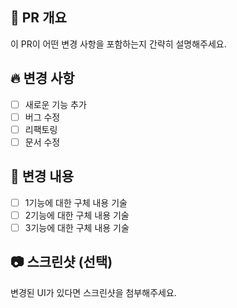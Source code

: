 ## 📌 PR 개요
이 PR이 어떤 변경 사항을 포함하는지 간략히 설명해주세요.

## 🔥 변경 사항
- [ ] 새로운 기능 추가
- [ ] 버그 수정
- [ ] 리팩토링
- [ ] 문서 수정

## 📝 변경 내용
- [ ] 1기능에 대한 구체 내용 기술
- [ ] 2기능에 대한 구체 내용 기술
- [ ] 3기능에 대한 구체 내용 기술

## 📷 스크린샷 (선택)
변경된 UI가 있다면 스크린샷을 첨부해주세요.
